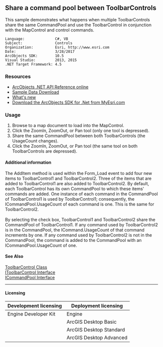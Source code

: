 ## Share a command pool between ToolbarControls

  <div xmlns="http://www.w3.org/1999/xhtml" xmlns:my="http://schemas.microsoft.com/office/infopath/2003/myXSD/2006-02-10T23:25:53">This sample demonstrates what happens when multiple ToolbarControls share the same CommandPool and use the ToolbarControl in conjunction with the MapControl and control commands.</div>  


<!-- TODO: Fill this section below with metadata about this sample-->
```
Language:              C#, VB
Subject:               Controls
Organization:          Esri, http://www.esri.com
Date:                  3/28/2017
ArcObjects SDK:        10.5
Visual Studio:         2013, 2015
.NET Target Framework: 4.5
```

### Resources

* [ArcObjects .NET API Reference online](http://desktop.arcgis.com/en/arcobjects/latest/net/webframe.htm)  
* [Sample Data Download](../../releases)  
* [What's new](http://desktop.arcgis.com/en/arcobjects/latest/net/webframe.htm#05247c04-bfd9-4e36-ae09-bc6e833c3b14.htm)  
* [Download the ArcObjects SDK for .Net from MyEsri.com](https://my.esri.com/)  

### Usage
1. Browse to a map document to load into the MapControl.   
1. Click the ZoomIn, ZoomOut, or Pan tool (only one tool is depressed).   
1. Share the same CommandPool between both ToolbarControls (the UsageCount changes).   
1. Click the ZoomIn, ZoomOut, or Pan tool (the same tool on both ToolbarControls are depressed).  





#### Additional information  
<div xmlns="http://www.w3.org/1999/xhtml" xmlns:my="http://schemas.microsoft.com/office/infopath/2003/myXSD/2006-02-10T23:25:53">The AddItem method is used within the Form_Load event to add four new items to ToolbarControl1 and ToolbarControl2. Three of the items that are added to ToolbarControl1 are also added to ToolbarControl2. By default, each ToolbarControl has its own CommandPool to which these items' commands are added. One instance of each command in the CommandPool of ToolbarControl1 is used by ToolbarControl1; consequently, the ICommandPool.UsageCount of each command is one. This is the same for ToolbarControl2.</div>  
<div xmlns="http://www.w3.org/1999/xhtml" xmlns:my="http://schemas.microsoft.com/office/infopath/2003/myXSD/2006-02-10T23:25:53"> </div>  
<div xmlns="http://www.w3.org/1999/xhtml" xmlns:my="http://schemas.microsoft.com/office/infopath/2003/myXSD/2006-02-10T23:25:53">By selecting the check box, ToolbarControl1 and ToolbarControl2 share the CommandPool of ToolbarControl1. If any command used by ToolbarControl2 is in the CommandPool, the ICommand.UsageCount of that command increments by one. If any command used by ToolbarControl2 is not in the CommandPool, the command is added to the CommandPool with an ICommandPool.UsageCount of one.</div>  


#### See Also  
[ToolbarControl Class](http://desktop.arcgis.com/search/?q=ToolbarControl%20Class&p=0&language=en&product=arcobjects-sdk-dotnet&version=&n=15&collection=help)  
[IToolbarControl Interface](http://desktop.arcgis.com/search/?q=IToolbarControl%20Interface&p=0&language=en&product=arcobjects-sdk-dotnet&version=&n=15&collection=help)  
[ICommandPool Interface](http://desktop.arcgis.com/search/?q=ICommandPool%20Interface&p=0&language=en&product=arcobjects-sdk-dotnet&version=&n=15&collection=help)  


---------------------------------

#### Licensing  
| Development licensing | Deployment licensing | 
| ------------- | ------------- | 
| Engine Developer Kit | Engine |  
|  | ArcGIS Desktop Basic |  
|  | ArcGIS Desktop Standard |  
|  | ArcGIS Desktop Advanced |  


